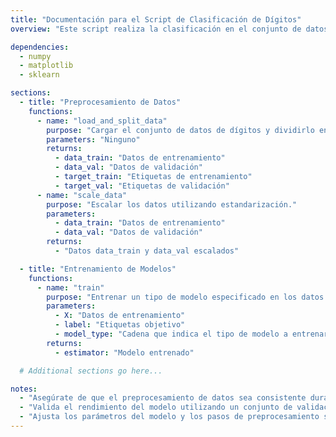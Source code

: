 ```yaml
---
title: "Documentación para el Script de Clasificación de Dígitos"
overview: "Este script realiza la clasificación en el conjunto de datos de dígitos, utilizando varios modelos de aprendizaje automático como K-Nearest Neighbors (KNN), Support Vector Machine (SVM), K-Means Clustering y Gaussian Naive Bayes. El conjunto de datos se preprocesa, los modelos se entrenan y las predicciones se visualizan y evalúan."

dependencies: 
  - numpy
  - matplotlib
  - sklearn

sections: 
  - title: "Preprocesamiento de Datos"
    functions: 
      - name: "load_and_split_data"
        purpose: "Cargar el conjunto de datos de dígitos y dividirlo en conjuntos de entrenamiento y validación."
        parameters: "Ninguno"
        returns: 
          - data_train: "Datos de entrenamiento"
          - data_val: "Datos de validación"
          - target_train: "Etiquetas de entrenamiento"
          - target_val: "Etiquetas de validación"
      - name: "scale_data"
        purpose: "Escalar los datos utilizando estandarización."
        parameters: 
          - data_train: "Datos de entrenamiento"
          - data_val: "Datos de validación"
        returns: 
          - "Datos data_train y data_val escalados"

  - title: "Entrenamiento de Modelos"
    functions: 
      - name: "train"
        purpose: "Entrenar un tipo de modelo especificado en los datos y etiquetas proporcionados."
        parameters: 
          - X: "Datos de entrenamiento"
          - label: "Etiquetas objetivo"
          - model_type: "Cadena que indica el tipo de modelo a entrenar ('knn', 'svm', 'kmeans', 'naive_bayes')"
        returns: 
          - estimator: "Modelo entrenado"

  # Additional sections go here...

notes: 
  - "Asegúrate de que el preprocesamiento de datos sea consistente durante el entrenamiento y la inferencia."
  - "Valida el rendimiento del modelo utilizando un conjunto de validación separado o validación cruzada."
  - "Ajusta los parámetros del modelo y los pasos de preprocesamiento según el caso de uso específico y los requisitos de rendimiento."
---
```

